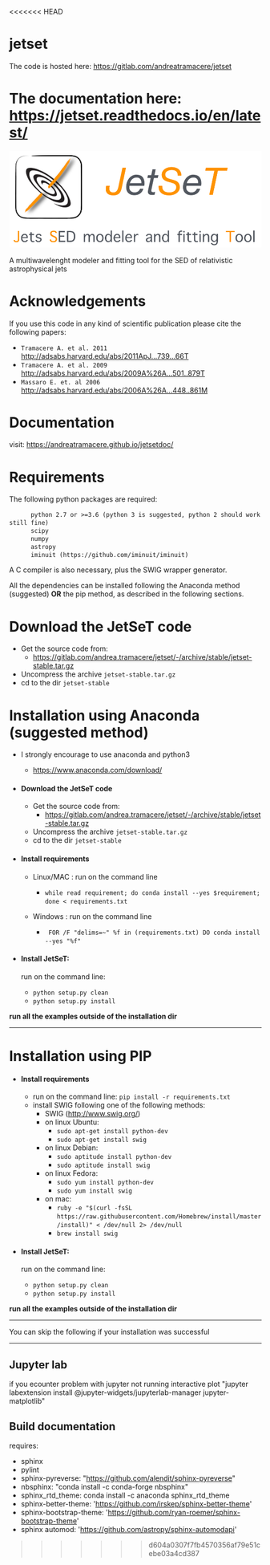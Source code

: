 <<<<<<< HEAD
# jetset

The code is hosted here: https://gitlab.com/andreatramacere/jetset

The documentation here: https://jetset.readthedocs.io/en/latest/
=======
![img](./logo/logo_large.png)


A multiwavelenght modeler and fitting tool for the SED of relativistic  astrophysical jets




# Acknowledgements

If you use this code in any kind of scientific publication please cite the following papers:

* `Tramacere A. et al. 2011` http://adsabs.harvard.edu/abs/2011ApJ...739...66T
* `Tramacere A. et al. 2009` http://adsabs.harvard.edu/abs/2009A%26A...501..879T
* `Massaro E. et. al 2006`   http://adsabs.harvard.edu/abs/2006A%26A...448..861M

# Documentation
visit: https://andreatramacere.github.io/jetsetdoc/

#  Requirements
The following python packages are required:

          python 2.7 or >=3.6 (python 3 is suggested, python 2 should work still fine)
          scipy
          numpy
          astropy
          iminuit (https://github.com/iminuit/iminuit)
         


A C compiler is also necessary, plus the SWIG wrapper generator.

All the dependencies can be installed following the Anaconda method 
(suggested) **OR** the pip method, as described in the following sections.



# Download the JetSeT code
   - Get the source code from: 
     - https://gitlab.com/andrea.tramacere/jetset/-/archive/stable/jetset-stable.tar.gz
   - Uncompress the  archive  `jetset-stable.tar.gz`
   - cd to  the dir `jetset-stable`

# Installation using Anaconda (suggested method)
 - I strongly encourage to use anaconda and python3
   - https://www.anaconda.com/download/

 - #### Download the JetSeT code
   - Get the source code from: 
     - https://gitlab.com/andrea.tramacere/jetset/-/archive/stable/jetset-stable.tar.gz
   - Uncompress the  archive  `jetset-stable.tar.gz`
   - cd to  the dir `jetset-stable`


 - #### Install requirements 
  
    * Linux/MAC : run on the command line
        - `while read requirement; do conda install --yes $requirement; done < requirements.txt`
     
    * Windows   : run on the command line
        - ` FOR /F "delims=~" %f in (requirements.txt) DO conda install --yes "%f"`

 - #### Install JetSeT: 
   run on the command line: 
     * `python setup.py clean`
     * `python setup.py install`

**run all the examples outside of the installation dir**

---------
# Installation using PIP 

 - #### Install requirements 
    - run on the command line: `pip install -r requirements.txt `
    - install SWIG following one of the following methods:
        - SWIG (http://www.swig.org/)
        - on linux Ubuntu:
            - `sudo apt-get install python-dev`
            - `sudo apt-get install swig`
         - on linux Debian:
            - `sudo aptitude install python-dev`
            - `sudo aptitude install swig`
         - on linux Fedora:
            - `sudo yum install python-dev`
            - `sudo yum install swig`
         - on mac:
            - `ruby -e "$(curl -fsSL https://raw.githubusercontent.com/Homebrew/install/master/install)" < /dev/null 2> /dev/null`
            - `brew install swig`
     

- #### Install JetSeT: 
   run on the command line: 
     * `python setup.py clean`
     * `python setup.py install`


**run all the examples outside of the installation dir**




--------------------------------------------------------------

You can skip the following if your installation was successful


--------------------------------------------------------------

 Jupyter lab
--------------------
if you ecounter problem with jupyter not running interactive plot
"jupyter labextension install @jupyter-widgets/jupyterlab-manager jupyter-matplotlib"

Build documentation
-------------------
 requires: 
    
 - sphinx
 - pylint
 - sphinx-pyreverse: "https://github.com/alendit/sphinx-pyreverse"
 - nbsphinx: "conda install -c conda-forge nbsphinx"
 - sphinx_rtd_theme: conda install -c anaconda sphinx_rtd_theme 
 - sphinx-better-theme: 'https://github.com/irskep/sphinx-better-theme' 
 - sphinx-bootstrap-theme: 'https://github.com/ryan-roemer/sphinx-bootstrap-theme'
 - sphinx automod: 'https://github.com/astropy/sphinx-automodapi'    
 
 
 
>>>>>>> d604a0307f7fb4570356af79e51cebe03a4cd387
